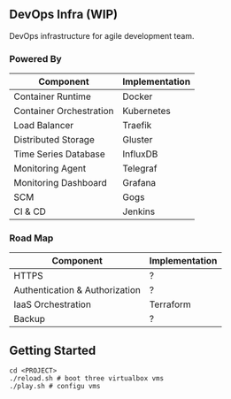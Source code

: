 ## DevOps Infra (WIP)
DevOps infrastructure for agile development team.

### Powered By
| Component               | Implementation |
|-------------------------|----------------|
| Container Runtime       | Docker         |
| Container Orchestration | Kubernetes     |
| Load Balancer           | Traefik        |
| Distributed Storage     | Gluster        |
| Time Series Database    | InfluxDB       |
| Monitoring Agent        | Telegraf       |
| Monitoring Dashboard    | Grafana        |
| SCM                     | Gogs           |
| CI & CD                 | Jenkins        |

### Road Map
| Component                      | Implementation |
|--------------------------------|----------------|
| HTTPS                          | ?              |
| Authentication & Authorization | ?              |
| IaaS Orchestration             | Terraform      |
| Backup                         | ?              |

## Getting Started
```
cd <PROJECT>
./reload.sh # boot three virtualbox vms
./play.sh # configu vms
```
